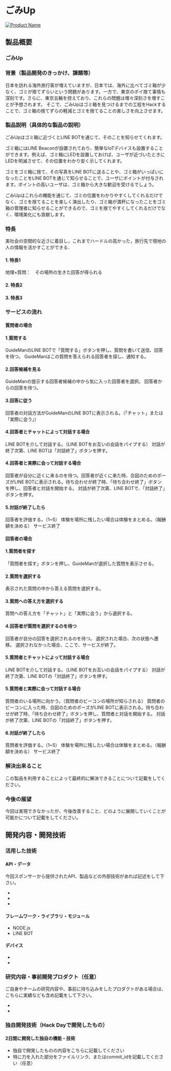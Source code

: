# ごみUp

[![Product Name](image.png)](https://www.youtube.com/watch?v=G5rULR53uMk)

## 製品概要
### ごみUp

### 背景（製品開発のきっかけ、課題等）
日本を訪れる海外旅行客が増えていますが、日本では、海外に比べてゴミ箱が少なく、ゴミが捨てずらいという問題があります。一方で、東京のポイ捨て事情も深刻です。さらに、東京五輪を控えており、これらの問題は増々深刻さを増すことが予想されます。
そこで、ごみUpはゴミ箱を見つけるまでの工程をHackすることで、ゴミ箱の捨てずらの軽減とゴミを捨てることの楽しさを向上させます。

### 製品説明（具体的な製品の説明）
ごみUpはゴミ箱に近づくとLINE BOTを通じて、そのことを知らせてくれます。

ゴミ箱にはLINE Beaconが設置されており、簡単なIoTデバイスも設置することができます。例えば、ゴミ箱にLEDを設置しておけば、ユーザが近づいたときにLEDを明滅させて、その位置をわかり安く示してくれます。

ゴミをゴミ箱に捨て、その写真をLINE BOTに送ることや、ゴミ箱がいっぱいになったことをLINE BOTを通じて知らせることで、ユーザにポイントが付与されます。ポイントの高いユーザは、ゴミ箱から大きな歓迎を受けるでしょう。

ごみUpはこれらの機能を通じて、ゴミの位置をわかりやすくしてくれるだけでなく、ゴミを捨てることを楽しく演出したり、ゴミ箱が満杯になったことをゴミ箱の管理者に知らせることができるので、ゴミを捨てやすくしてくれるだけでなく、環境美化にも貢献します。


### 特長
実社会の空間的な近さに着目し，これまでハードルの高かった，旅行先で現地の人の情報を活かすことができる．


#### 1. 特長1
地理×質問：　その場所の生きた回答が得られる

#### 2. 特長2


#### 3. 特長3

### サービスの流れ   

####  質問者の場合
#### 1.質問する
GuideManのLINE BOTで「質問する」ボタンを押し、質問を書いて送信、回答を待つ。
GuideManはこの質問を答えられる回答者を探し、通知する。

#### 2.回答候補を見る
GuideManの提示する回答者候補の中から気に入った回答者を選択。
回答者からの回答を待つ。

#### 3.回答に従う
回答者の対話方法がGuideManのLINE BOTに表示される。（「チャット」または「実際に会う」）

#### 4.回答者とチャットによって対話する場合
LINE BOTを介して対話する。（LINE BOTをお互いの会話をパイプする）
対話が終了次第、LINE BOTは「対話終了」ボタンを押す。

#### 4.回答者と実際に会って対話する場合
回答者が自分に近くに来るのを待つ。回答者が近くに来た時、合図のためのポーズがLINE BOTに表示される。待ち合わせが終了時、「待ち合わせ終了」ボタンを押し、回答者と対話を開始する。
対話が終了次第、LINE BOTで、「対話終了」ボタンを押す。

#### 5.対話が終了したら
回答者を評価する。（1~5）
体験を場所に残したい場合は体験をまとめる。（報酬額を決める）
サービス終了

#### 回答者の場合
#### 1.質問者を探す
「質問者を探す」ボタンを押し、GuideManが選択した質問を表示させる。

#### 2.質問を選択する
表示された質問の中から答える質問を選択する。

#### 3.質問への答え方を選択する
質問への答え方を「チャット」と「実際に会う」から選択する。

#### 4.回答者が質問を選択するのを待つ
回答者が自分の回答を選択されるのを待つ。
選択された場合、次の状態へ遷移。
選択されなかった場合、ここで、サービスが終了。

#### 5.質問者とチャットによって対話する場合
LINE BOTを介して対話する。（LINE BOTをお互いの会話をパイプする）
対話が終了次第、LINE BOTの「対話終了」ボタンを押す。

#### 5.質問者と実際に会って対話する場合
質問者のいる場所に向かう。（質問者のビーコンの場所が知らされる）
質問者のビーコンに入った時、合図のためのポーズがLINE BOTに表示される。待ち合わせが終了時、「待ち合わせ終了」ボタンを押し、質問者と対話を開始する。
対話が終了次第、LINE BOTの「対話終了」ボタンを押す。

#### 6.対話が終了したら
質問者を評価する。（1~5）
体験を場所に残したい場合は体験をまとめる。（報酬額を決める）
サービス終了

### 解決出来ること
この製品を利用することによって最終的に解決できることについて記載をしてください。

### 今後の展望
今回は実現できなかったが、今後改善すること、どのように展開していくことが可能かについて記載をしてください。


## 開発内容・開発技術
### 活用した技術
#### API・データ
今回スポンサーから提供されたAPI、製品などの外部技術があれば記述をして下さい。

* 
* 
* 

#### フレームワーク・ライブラリ・モジュール
* NODE.js
* LINE BOT

#### デバイス
* 
* 

### 研究内容・事前開発プロダクト（任意）
ご自身やチームの研究内容や、事前に持ち込みをしたプロダクトがある場合は、こちらに実績なども含め記載をして下さい。

* 
* 


### 独自開発技術（Hack Dayで開発したもの）
#### 2日間に開発した独自の機能・技術
* 独自で開発したものの内容をこちらに記載してください
* 特に力を入れた部分をファイルリンク、またはcommit_idを記載してください（任意）
